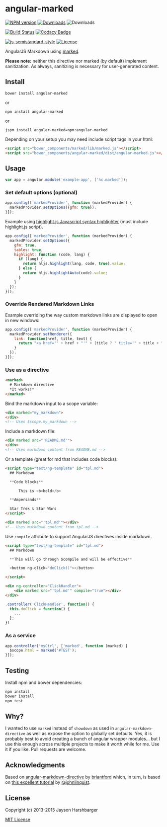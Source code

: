 # angular-marked

[![NPM version][npm-badge]][npm]
[![Downloads][download-badge]][npm]
![Downloads][bower-badge]

[![Build Status][travis-image]][travis-url]
[![Codacy Badge][codacy-badge]][Codacy]

[![js-semistandard-style][standard-badge]][semistandard]
[![License][license-badge]][MIT License]

AngularJS Markdown using [marked](https://github.com/chjj/marked).

**Please note:** neither this directive nor marked (by default) implement sanitization. As always, sanitizing is necessary for user-generated content.

## Install

`bower install angular-marked`

or

`npm install angular-marked`

or

`jspm install angular-marked=npm:angular-marked`

Depending on your setup you may need include script tags in your html:

```html
<script src="bower_components/marked/lib/marked.js"></script>
<script src="bower_components/angular-marked/dist/angular-marked.js"></script>
```

## Usage

```js
var app = angular.module('example-app', ['hc.marked']);
```

### Set default options (optional)

```js
app.config(['markedProvider', function (markedProvider) {
  markedProvider.setOptions({gfm: true});
}]);
```

Example using [highlight.js Javascript syntax highlighter](http://highlightjs.org/) (must include highlight.js script).

```js
app.config(['markedProvider', function (markedProvider) {
  markedProvider.setOptions({
    gfm: true,
    tables: true,
    highlight: function (code, lang) {
      if (lang) {
        return hljs.highlight(lang, code, true).value;
      } else {
        return hljs.highlightAuto(code).value;
      }
    }
  });
}]);

```

### Override Rendered Markdown Links

Example overriding the way custom markdown links are displayed to open in new windows:

```js
app.config(['markedProvider', function (markedProvider) {
  markedProvider.setRenderer({
    link: function(href, title, text) {
      return "<a href='" + href + "'" + (title ? " title='" + title + "'" : '') + " target='_blank'>" + text + "</a>";
    }
  });
}]);
```

### Use as a directive

```html
<marked>
  # Markdown directive
  *It works!*  
</marked>
```

Bind the markdown input to a scope variable:

```html
<div marked="my_markdown">
</div>
<!-- Uses $scope.my_markdown -->
```

Include a markdown file:

```html
<div marked src="'README.md'">
</div>
<!-- Uses markdown content from README.md -->
```

Or a template (great for md that includes code blocks):

```html
<script type="text/ng-template" id="tpl.md">
  ## Markdown

  **Code blocks**

      This is <b>bold</b>

  **Ampersands**

  Star Trek & Star Wars
</script>

<div marked src="'tpl.md'"></div>
<!-- Uses markdown content from tpl.md -->
```

Use ```compile``` attribute to support AngularJS directives inside markdown.

```html
<script type="text/ng-template" id="tpl.md">
  ## Markdown

  **This will go through $compile and will be effective**

  <button ng-click="doClick()"></button>

</script>

<div ng-controller="ClickHandler">
    <div marked src="'tpl.md'" compile="true"></div>
</div>
```

```javascript
.controller('ClickHandler', function() {
  this.doClick = function() {
    ...
  };
})
```

### As a service

```js
app.controller('myCtrl', ['marked', function (marked) {
  $scope.html = marked('#TEST');
}]);
```

## Testing

Install npm and bower dependencies:

```sh
npm install
bower install
npm test
```

## Why?

I wanted to use `marked` instead of `showdown` as used in `angular-markdown-directive` as well as expose the option to globally set defaults.  Yes, it is probably best to avoid creating a bunch of angular wrapper modules... but I use this enough across multiple projects to make it worth while for me.  Use it if you like.  Pull requests are welcome.

## Acknowledgments
Based on [angular-markdown-directive](https://github.com/btford/angular-markdown-directive) by [briantford](http://briantford.com/) which, in turn, is based on [this excellent tutorial](http://blog.angularjs.org/2012/05/custom-components-part-1.html) by [@johnlinquist](https://twitter.com/johnlindquist).

## License
Copyright (c) 2013-2015 Jayson Harshbarger

[MIT License]

[npm]: https://npmjs.org/package/angular-marked
[bower]: https://npmjs.org/package/angular-marked
[semistandard]: https://github.com/Flet/semistandard
[Codacy]: https://www.codacy.com/app/hypercubed/angular-marked
[MIT License]: http://en.wikipedia.org/wiki/MIT_License
[travis-url]: https://travis-ci.org/Hypercubed/angular-marked

[travis-image]: https://img.shields.io/travis/Hypercubed/angular-marked.svg
[npm-badge]: https://img.shields.io/npm/v/angular-marked.svg
[bower-badge]: https://img.shields.io/bower/v/angular-marked.svg
[standard-badge]: https://img.shields.io/badge/code%20style-semistandard-brightgreen.svg
[download-badge]: http://img.shields.io/npm/dm/angular-marked.svg
[codacy-badge]: https://api.codacy.com/project/badge/grade/eef9605446ce4555bebb1c55f7b93e2b
[license-badge]: https://img.shields.io/badge/license-MIT-blue.svg
